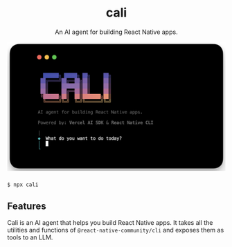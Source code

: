 <div style="text-align: center; margin-bottom: 20px;">
  <h1>cali</h1>
  <p>An AI agent for building React Native apps.</p>
  <img src="./assets/terminal.png" alt="cali" />
</div>

```bash
$ npx cali
```

## Features

Cali is an AI agent that helps you build React Native apps. It takes all the utilities and functions of `@react-native-community/cli` and exposes them as tools to an LLM.

